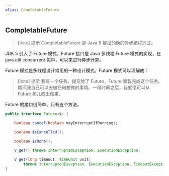 ```yaml
---
alias: CompletableFuture
---
```


## CompletableFuture

> [!cite] 提示
> CompletableFuture 是 Java 8 提出的新的异步编程方式。

JDK 5 引入了 Future 模式。Future 接口是 Java 多线程 Future 模式的实现，在 java.util.concurrent 包中，可以来进行异步计算。

Future 模式是多线程设计常用的一种设计模式。Future 模式可以理解成：

> [!cite] 提示
> 我有一个任务，提交给了 Future，Future 替我完成这个任务。期间我自己可以去做任何想做的事情。一段时间之后，我就便可以从 Future 那儿取出结果。

Future 的接口很简单，只有五个方法。

```java
public interface Future<V> {

    boolean cancel(boolean mayInterruptIfRunning);

    boolean isCancelled();

    boolean isDone();

    V get() throws InterruptedException, ExecutionException;

    V get(long timeout, TimeUnit unit)
        throws InterruptedException, ExecutionException, TimeoutException;
}
```









